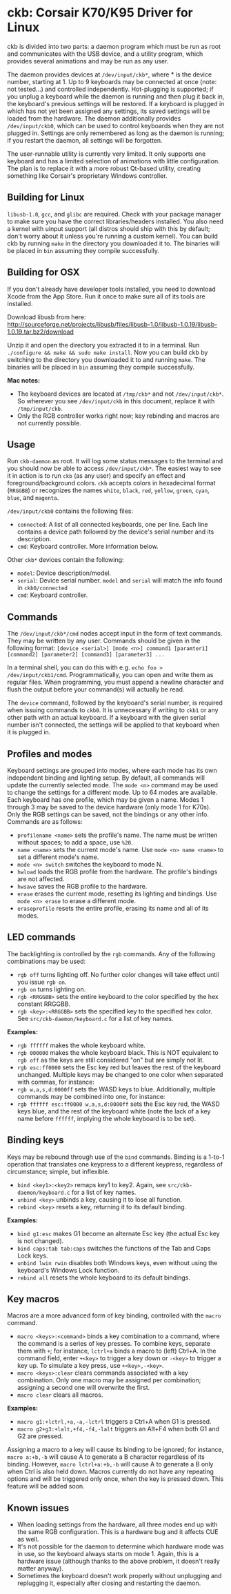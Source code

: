 ckb: Corsair K70/K95 Driver for Linux
=====================================

ckb is divided into two parts: a daemon program which must be run as root and communicates with the USB device, and a utility program, which provides several animations and may be run as any user.

The daemon provides devices at `/dev/input/ckb*`, where * is the device number, starting at 1. Up to 9 keyboards may be connected at once (note: not tested...) and controlled independently. Hot-plugging is supported; if you unplug a keyboard while the daemon is running and then plug it back in, the keyboard's previous settings will be restored. If a keyboard is plugged in which has not yet been assigned any settings, its saved settings will be loaded from the hardware. The daemon additionally provides `/dev/input/ckb0`, which can be used to control keyboards when they are not plugged in. Settings are only remembered as long as the daemon is running; if you restart the daemon, all settings will be forgotten.

The user-runnable utility is currently very limited. It only supports one keyboard and has a limited selection of animations with little configuration. The plan is to replace it with a more robust Qt-based utility, creating something like Corsair's proprietary Windows controller.

Building for Linux
------------------

`libusb-1.0`, `gcc`, and `glibc` are required. Check with your package manager to make sure you have the correct libraries/headers installed. You also need a kernel with uinput support (all distros should ship with this by default; don't worry about it unless you're running a custom kernel). You can build ckb by running `make` in the directory you downloaded it to. The binaries will be placed in `bin` assuming they compile successfully.

Building for OSX
----------------

If you don't already have developer tools installed, you need to download Xcode from the App Store. Run it once to make sure all of its tools are installed.

Download libusb from here: http://sourceforge.net/projects/libusb/files/libusb-1.0/libusb-1.0.19/libusb-1.0.19.tar.bz2/download

Unzip it and open the directory you extracted it to in a terminal. Run `./configure && make && sudo make install`. Now you can build ckb by switching to the directory you downloaded it to and running `make`. The binaries will be placed in `bin` assuming they compile successfully.

**Mac notes:**
- The keyboard devices are located at `/tmp/ckb*` and not `/dev/input/ckb*`. So wherever you see `/dev/input/ckb` in this document, replace it with `/tmp/input/ckb`.
- Only the RGB controller works right now; key rebinding and macros are not currently possible.

Usage
-----

Run `ckb-daemon` as root. It will log some status messages to the terminal and you should now be able to access `/dev/input/ckb*`. The easiest way to see it in action is to run `ckb` (as any user) and specify an effect and foreground/background colors. `ckb` accepts colors in hexadecimal format (`RRGGBB`) or recognizes the names `white`, `black`, `red`, `yellow`, `green`, `cyan`, `blue`, and `magenta`.

`/dev/input/ckb0` contains the following files:
- `connected`: A list of all connected keyboards, one per line. Each line contains a device path followed by the device's serial number and its description.
- `cmd`: Keyboard controller. More information below.

Other `ckb*` devices contain the following:
- `model`: Device description/model.
- `serial`: Device serial number. `model` and `serial` will match the info found in `ckb0/connected`
- `cmd`: Keyboard controller.

Commands
--------

The `/dev/input/ckb*/cmd` nodes accept input in the form of text commands. They may be written by any user. Commands should be given in the following format:
`[device <serial>] [mode <n>] command1 [paramter1] [command2] [parameter2] [command3] [parameter3] ...`

In a terminal shell, you can do this with e.g. `echo foo > /dev/input/ckb1/cmd`. Programmatically, you can open and write them as regular files. When programming, you must append a newline character and flush the output before your command(s) will actually be read.

The `device` command, followed by the keyboard's serial number, is required when issuing commands to `ckb0`. It is unnecessary if writing to `ckb1` or any other path with an actual keyboard. If a keyboard with the given serial number isn't connected, the settings will be applied to that keyboard when it is plugged in.

Profiles and modes
------------------

Keyboard settings are grouped into modes, where each mode has its own independent binding and lighting setup. By default, all commands will update the currently selected mode. The `mode <n>` command may be used to change the settings for a different mode. Up to 64 modes are available. Each keyboard has one profile, which may be given a name. Modes 1 through 3 may be saved to the device hardware (only mode 1 for K70s). Only the RGB settings can be saved, not the bindings or any other info. Commands are as follows:
- `profilename <name>` sets the profile's name. The name must be written without spaces; to add a space, use `%20`.
- `name <name>` sets the current mode's name. Use `mode <n> name <name>` to set a different mode's name.
- `mode <n> switch` switches the keyboard to mode N.
- `hwload` loads the RGB profile from the hardware. The profile's bindings are not affected.
- `hwsave` saves the RGB profile to the hardware.
- `erase` erases the current mode, resetting its lighting and bindings. Use `mode <n> erase` to erase a different mode.
- `eraseprofile` resets the entire profile, erasing its name and all of its modes.

LED commands
------------

The backlighting is controlled by the `rgb` commands. Any of the following combinations may be used:
- `rgb off` turns lighting off. No further color changes will take effect until you issue `rgb on`.
- `rgb on` turns lighting on.
- `rgb <RRGGBB>` sets the entire keyboard to the color specified by the hex constant RRGGBB.
- `rgb <key>:<RRGGBB>` sets the specified key to the specified hex color. See `src/ckb-daemon/keyboard.c` for a list of key names.

**Examples:**
- `rgb ffffff` makes the whole keyboard white.
- `rgb 000000` makes the whole keyboard black. This is NOT equivalent to `rgb off` as the keys are still considered "on" but are simply not lit.
- `rgb esc:ff0000` sets the Esc key red but leaves the rest of the keyboard unchanged.
Multiple keys may be changed to one color when separated with commas, for instance:
- `rgb w,a,s,d:0000ff` sets the WASD keys to blue.
Additionally, multiple commands may be combined into one, for instance:
- `rgb ffffff esc:ff0000 w,a,s,d:0000ff` sets the Esc key red, the WASD keys blue, and the rest of the keyboard white (note the lack of a key name before `ffffff`, implying the whole keyboard is to be set).

Binding keys
------------

Keys may be rebound through use of the `bind` commands. Binding is a 1-to-1 operation that translates one keypress to a different keypress, regardless of circumstance; simple, but inflexible.
- `bind <key1>:<key2>` remaps key1 to key2. Again, see `src/ckb-daemon/keyboard.c` for a list of key names.
- `unbind <key>` unbinds a key, causing it to lose all function.
- `rebind <key>` resets a key, returning it to its default binding.

**Examples:**
- `bind g1:esc` makes G1 become an alternate Esc key (the actual Esc key is not changed).
- `bind caps:tab tab:caps` switches the functions of the Tab and Caps Lock keys.
- `unbind lwin rwin` disables both Windows keys, even without using the keyboard's Windows Lock function.
- `rebind all` resets the whole keyboard to its default bindings.

Key macros
----------

Macros are a more advanced form of key binding, controlled with the `macro` command.
- `macro <keys>:<command>` binds a key combination to a command, where the command is a series of key presses. To combine keys, separate them with `+`; for instance, `lctrl+a` binds a macro to (left) Ctrl+A. In the command field, enter `+<key>` to trigger a key down or `-<key>` to trigger a key up. To simulate a key press, use `+<key>,-<key>`.
- `macro <keys>:clear` clears commands associated with a key combination. Only one macro may be assigned per combination; assigning a second one will overwrite the first.
- `macro clear` clears all macros.

**Examples:**
- `macro g1:+lctrl,+a,-a,-lctrl` triggers a Ctrl+A when G1 is pressed.
- `macro g2+g3:+lalt,+f4,-f4,-lalt` triggers an Alt+F4 when both G1 and G2 are pressed.

Assigning a macro to a key will cause its binding to be ignored; for instance, `macro a:+b,-b` will cause A to generate a B character regardless of its binding. However, `macro lctrl+a:+b,-b` will cause A to generate a B only when Ctrl is also held down. Macros currently do not have any repeating options and will be triggered only once, when the key is pressed down. This feature will be added soon.

Known issues
------------

- When loading settings from the hardware, all three modes end up with the same RGB configuration. This is a hardware bug and it affects CUE as well.
- It's not possible for the daemon to determine which hardware mode was in use, so the keyboard always starts on mode 1. Again, this is a hardware issue (although thanks to the above problem, it doesn't really matter anyway).
- Sometimes the keyboard doesn't work properly without unplugging and replugging it, especially after closing and restarting the daemon.
